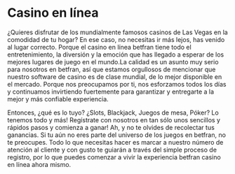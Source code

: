 # Casino en línea

¿Quieres disfrutar de los mundialmente famosos casinos de Las Vegas en la comodidad de tu hogar? En ese caso, no necesitas ir más lejos, has venido al lugar correcto. Porque el casino en línea betfran tiene todo el entretenimiento, la diversión y la emoción que has llegado a esperar de los mejores lugares de juego en el mundo.La calidad es un asunto muy serio para nosotros en betfran, así que estamos orgullosos de mencionar que nuestro software de casino es de clase mundial, de lo mejor disponible en el mercado. Porque nos preocupamos por ti, nos esforzamos todos los días y continuamos invirtiendo fuertemente para garantizar y entregarte a la mejor y más confiable experiencia.

Entonces, ¿qué es lo tuyo? ¿Slots, Blackjack, Juegos de mesa, Póker? Lo tenemos todo y más! Regístrate con nosotros en tan sólo unos sencillos y rápidos pasos y comienza a ganar! Ah, y no te olvides de recolectar tus ganancias. Si tu aún no eres parte del universo de los juegos en betfran, no te preocupes. Todo lo que necesitas hacer es marcar a nuestro número de atención al cliente y con gusto te guiarán a través del simple proceso de registro, por lo que puedes comenzar a vivir la experiencia betfran casino en línea ahora mismo.
